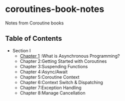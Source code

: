 # coroutines-book-notes
Notes from Coroutine books

## Table of Contents
- Section I
   - [Chapter 1](What-is-Asynchronous-Programming) :What is Asynchronous Programming?
   - Chapter 2:Getting Started with Coroutines
   - Chapter 3:Suspending Functions
   - Chapter 4:Async/Await
   - Chapter 5:Coroutine Context
   - Chapter 6:Context Switch & Dispatching
   - Chapter 7:Exception Handling
   - Chapter 8:Manage Cancellation
